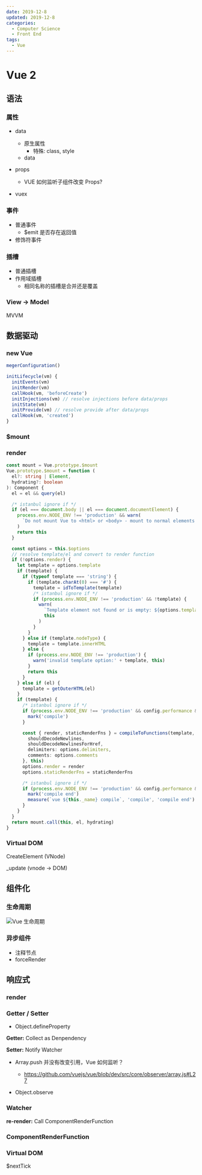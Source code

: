 ```yaml
---
date: 2019-12-8
updated: 2019-12-8
categories:
  - Computer Science
  - Front End
tags:
  - Vue
---
```


# Vue 2

## 语法

### 属性

- data
  - 原生属性
    - 特殊: class, style
  - data
  
- props
  - VUE 如何监听子组件改变 Props?

- vuex

### 事件

- 普通事件
  - $emit 是否存在返回值
- 修饰符事件

### 插槽

- 普通插槽
- 作用域插槽
  - 相同名称的插槽是合并还是覆盖

### View -> Model

MVVM

## 数据驱动

### new Vue

```typescript
megerConfiguration()

initLifecycle(vm) {
  initEvents(vm)
  initRender(vm)
  callHook(vm, 'beforeCreate')
  initInjections(vm) // resolve injections before data/props
  initState(vm)
  initProvide(vm) // resolve provide after data/props
  callHook(vm, 'created')
}
```

### $mount

### render

```typescript
const mount = Vue.prototype.$mount
Vue.prototype.$mount = function (
  el?: string | Element,
  hydrating?: boolean
): Component {
  el = el && query(el)

  /* istanbul ignore if */
  if (el === document.body || el === document.documentElement) {
    process.env.NODE_ENV !== 'production' && warn(
      `Do not mount Vue to <html> or <body> - mount to normal elements instead.`
    )
    return this
  }

  const options = this.$options
  // resolve template/el and convert to render function
  if (!options.render) {
    let template = options.template
    if (template) {
      if (typeof template === 'string') {
        if (template.charAt(0) === '#') {
          template = idToTemplate(template)
          /* istanbul ignore if */
          if (process.env.NODE_ENV !== 'production' && !template) {
            warn(
              `Template element not found or is empty: ${options.template}`,
              this
            )
          }
        }
      } else if (template.nodeType) {
        template = template.innerHTML
      } else {
        if (process.env.NODE_ENV !== 'production') {
          warn('invalid template option:' + template, this)
        }
        return this
      }
    } else if (el) {
      template = getOuterHTML(el)
    }
    if (template) {
      /* istanbul ignore if */
      if (process.env.NODE_ENV !== 'production' && config.performance && mark) {
        mark('compile')
      }

      const { render, staticRenderFns } = compileToFunctions(template, {
        shouldDecodeNewlines,
        shouldDecodeNewlinesForHref,
        delimiters: options.delimiters,
        comments: options.comments
      }, this)
      options.render = render
      options.staticRenderFns = staticRenderFns

      /* istanbul ignore if */
      if (process.env.NODE_ENV !== 'production' && config.performance && mark) {
        mark('compile end')
        measure(`vue ${this._name} compile`, 'compile', 'compile end')
      }
    }
  }
  return mount.call(this, el, hydrating)
}
```

### Virtual DOM

CreateElement (VNode)

_update (vnode -> DOM)

## 组件化

### 生命周期

![Vue 生命周期](./assets/lifecycle.png)

### 异步组件

- 注释节点
- forceRender

## 响应式

### render

### Getter / Setter

- Object.defineProperty

**Getter:** Collect as Denpendency

**Setter:** Notify Watcher

  - Array.push 并没有改变引用，Vue 如何监听？
    - https://github.com/vuejs/vue/blob/dev/src/core/observer/array.js#L27

  - Object.observe


### Watcher

**re-render:** Call ComponentRenderFunction

### ComponentRenderFunction

### Virtual DOM

$nextTick
